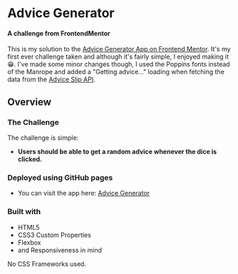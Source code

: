 # Advice Generator 
#### A challenge from FrontendMentor

This is my solution to the [Advice Generator App on Frontend Mentor](https://www.frontendmentor.io/challenges/advice-generator-app-QdUG-13db). It's my first ever challenge taken and although it's fairly simple, I enjoyed making it :grin:. I've made some minor changes though, I used the Poppins fonts instead of the Manrope and added a "Getting advice..." loading when fetching the data from the [Advice Slip API](https://api.adviceslip.com).

## Overview

### The Challenge

The challenge is simple:

- **Users should be able to get a random advice whenever the dice is clicked.**

### Deployed using GitHub pages

- You can visit the app here: [Advice Generator](https://romleones.github.io/advice-generator/)

### Built with

- HTML5 
- CSS3 Custom Properties
- Flexbox
- and Responsiveness in mind

No CSS Frameworks used.

